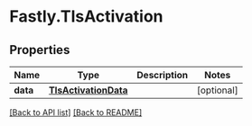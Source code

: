 # Fastly.TlsActivation

## Properties

Name | Type | Description | Notes
------------ | ------------- | ------------- | -------------
**data** | [**TlsActivationData**](TlsActivationData.md) |  | [optional] 


[[Back to API list]](../../README.md#endpoints) [[Back to README]](../../README.md)

